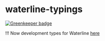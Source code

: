 # waterline-typings

[![Greenkeeper badge](https://badges.greenkeeper.io/arvitaly/waterline-typings.svg)](https://greenkeeper.io/)

!!! Now development types for Waterline [here](https://github.com/DefinitelyTyped/DefinitelyTyped/tree/types-2.0/waterline) 